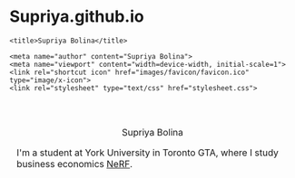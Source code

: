 # Supriya.github.io
<!DOCTYPE HTML>
<html lang="en">
  <head>
    <meta http-equiv="Content-Type" content="text/html; charset=UTF-8">

    <title>Supriya Bolina</title>

    <meta name="author" content="Supriya Bolina">
    <meta name="viewport" content="width=device-width, initial-scale=1">
    <link rel="shortcut icon" href="images/favicon/favicon.ico" type="image/x-icon">
    <link rel="stylesheet" type="text/css" href="stylesheet.css">
    
  </head>

  <body>
    <table style="width:100%;max-width:800px;border:0px;border-spacing:0px;border-collapse:separate;margin-right:auto;margin-left:auto;"><tbody>
      <tr style="padding:0px">
        <td style="padding:0px">
          <table style="width:100%;border:0px;border-spacing:0px;border-collapse:separate;margin-right:auto;margin-left:auto;"><tbody>
            <tr style="padding:0px">
              <td style="padding:2.5%;width:63%;vertical-align:middle">
                <p class="name" style="text-align: center;">
                  Supriya Bolina
                </p>
                <p>I'm a student at York University in Toronto GTA, where I study business economics <a href="https://www.matthewtancik.com/nerf">NeRF</a>.
                </p>
                <p>
